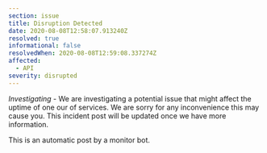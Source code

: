 ```yaml
---
section: issue
title: Disruption Detected
date: 2020-08-08T12:58:07.913240Z
resolved: true
informational: false
resolvedWhen: 2020-08-08T12:59:08.337274Z
affected:
  - API
severity: disrupted
---
```

*Investigating* - We are investigating a potential issue that might affect the uptime of one our of services. We are sorry for any inconvenience this may cause you. This incident post will be updated once we have more information.

This is an automatic post by a monitor bot.
        